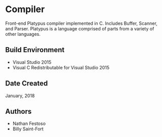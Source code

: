 # Compiler
Front-end Platypus compiler implemented in C. Includes Buffer, Scanner, and Parser. Platypus is a language comprised of parts from a variety of other languages.

## Build Environment
- Visual Studio 2015
- Visual C Redistributable for Visual Studio 2015

## Date Created
January, 2018

## Authors
- Nathan Festoso
- Billy Saint-Fort
